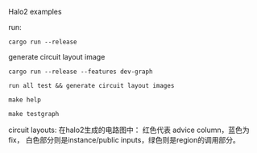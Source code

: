 Halo2 examples

run:
```shell
cargo run --release
```
generate circuit layout image
```shell
cargo run --release --features dev-graph

run all test && generate circuit layout images
```

```shell
make help

make testgraph
```

circuit layouts:
在halo2生成的电路图中： 红色代表 advice column，蓝色为fix， 白色部分则是instance/public inputs，绿色则是region的调用部分。